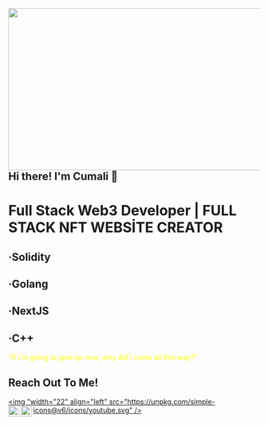 <img src="https://derpicdn.net/img/2016/10/23/1279923/large.gif" style="width:550px;" height="325px" align="right">

## Hi there! I'm Cumali  :gift:

# Full Stack Web3 Developer |  FULL STACK NFT WEBSİTE CREATOR

## ·Solidity

## ·Golang

## ·NextJS

## ·C++

<font color="yellow" opacity="0.1">"If ı'm going to give up now, why did I come all this way?"</font>

## Reach Out To Me!

[<img  "width="22" align="left"  src="https://unpkg.com/simple-icons@v6/icons/youtube.svg" />][youtube]
[<img  width="22" align="left" src="https://unpkg.com/simple-icons@v6/icons/twitter.svg" />][twitter]
[<img  width="22" align="left" src="https://unpkg.com/simple-icons@v6/icons/instagram.svg" />][instagram]

[youtube]: https://www.youtube.com/channel/UCf8VkSFuwXjFlxyrwjQgA-g
[twitter]: https://twitter.com/porcumali
[instagram]: https://instagram.com/cumali.uyguc

<br />
<br />


 





